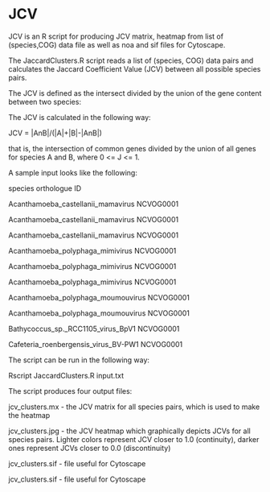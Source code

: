 # JCV
JCV is an R script for producing JCV matrix, heatmap from list of (species,COG) data file as well as noa and sif files for Cytoscape.

The JaccardClusters.R script reads a list of (species, COG) data pairs and calculates the Jaccard Coefficient Value (JCV) between all possible species pairs.

The JCV is defined as the intersect divided by the union of the gene content between two species:

The JCV is calculated in the following way: 

JCV = |AnB|/(|A|+|B|-|AnB|)

that is, the intersection of common genes divided by the union of all genes for species A and B, where 0 <= J <= 1.

A sample input looks like the following:

species                                 orthologue ID

Acanthamoeba_castellanii_mamavirus      NCVOG0001

Acanthamoeba_castellanii_mamavirus      NCVOG0001

Acanthamoeba_castellanii_mamavirus      NCVOG0001

Acanthamoeba_polyphaga_mimivirus        NCVOG0001

Acanthamoeba_polyphaga_mimivirus        NCVOG0001

Acanthamoeba_polyphaga_mimivirus        NCVOG0001

Acanthamoeba_polyphaga_moumouvirus      NCVOG0001

Acanthamoeba_polyphaga_moumouvirus      NCVOG0001

Bathycoccus_sp._RCC1105_virus_BpV1      NCVOG0001

Cafeteria_roenbergensis_virus_BV-PW1    NCVOG0001

The script can be run in the following way:

Rscript JaccardClusters.R input.txt

The script produces four output files:

jcv_clusters.mx - the JCV matrix for all species pairs, which is used to make the heatmap

jcv_clusters.jpg - the JCV heatmap which graphically depicts JCVs for all species pairs. Lighter colors represent JCV closer to 1.0 (continuity), darker ones represent JCVs closer to 0.0 (discontinuity)

jcv_clusters.sif - file useful for Cytoscape

jcv_clusters.sif - file useful for Cytoscape
